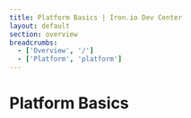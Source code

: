 ```yaml
---
title: Platform Basics | Iron.io Dev Center
layout: default
section: overview
breadcrumbs:
  - ['Overview', '/']
  - ['Platform', 'platform']
---
```


# Platform Basics